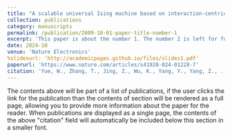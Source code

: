 ```yaml
---
title: "A scalable universal Ising machine based on interaction-centric storage and compute-in-memory"
collection: publications
category: manuscripts
permalink: /publication/2009-10-01-paper-title-number-1
excerpt: 'This paper is about the number 1. The number 2 is left for future work.'
date: 2024-10
venue: 'Nature Electronics'
%slidesurl: 'http://academicpages.github.io/files/slides1.pdf'
paperurl: 'https://www.nature.com/articles/s41928-024-01228-7'
citation: 'Yue, W., Zhang, T., Jing, Z., Wu, K., Yang, Y., Yang, Z., ... & Yang, Y. (2024). A scalable universal Ising machine based on interaction-centric storage and compute-in-memory. Nature Electronics, 7(10), 904-913.'
---
```


The contents above will be part of a list of publications, if the user clicks the link for the publication than the contents of section will be rendered as a full page, allowing you to provide more information about the paper for the reader. When publications are displayed as a single page, the contents of the above "citation" field will automatically be included below this section in a smaller font.
